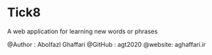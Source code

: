 # Tick8

A web application for learning new words or phrases

@Author : Abolfazl Ghaffari
@GitHub : agt2020
@website: aghaffari.ir


